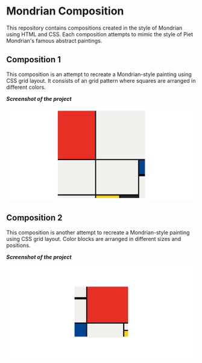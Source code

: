 # Mondrian Composition

This repository contains compositions created in the style of Mondrian using HTML and CSS. Each composition attempts to mimic the style of Piet Mondrian's famous abstract paintings.

## Composition 1

This composition is an attempt to recreate a Mondrian-style painting using CSS grid layout. It consists of an grid pattern where squares are arranged in different colors.

***Screenshot of the project***

![composition-1](./images/mondrian-comp-3.png)

## Composition 2

This composition is another attempt to recreate a Mondrian-style painting using CSS grid layout. Color blocks are arranged in different sizes and positions.

***Screenshot of the project***

![composition-2](./images/mondrian-comp-rby.png)